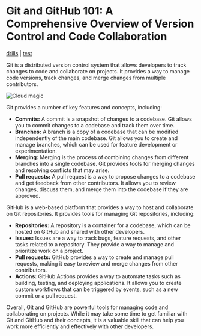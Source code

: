 # Git and GitHub 101: A Comprehensive Overview of Version Control and Code Collaboration

[drills](drills/README.md) | [test](test/test.md)

Git is a distributed version control system that allows developers to track changes to code and collaborate on projects. It provides a way to manage code versions, track changes, and merge changes from multiple contributors.

![Cloud magic](https://user-images.githubusercontent.com/19922556/218705587-4e983a5f-f829-4c32-af91-8e10f6d3cf93.png)

Git provides a number of key features and concepts, including:

* **Commits:** A commit is a snapshot of changes to a codebase. Git allows you to commit changes to a codebase and track them over time.
* **Branches:** A branch is a copy of a codebase that can be modified independently of the main codebase. Git allows you to create and manage branches, which can be used for feature development or experimentation.
* **Merging:** Merging is the process of combining changes from different branches into a single codebase. Git provides tools for merging changes and resolving conflicts that may arise.
* **Pull requests:** A pull request is a way to propose changes to a codebase and get feedback from other contributors. It allows you to review changes, discuss them, and merge them into the codebase if they are approved.

GitHub is a web-based platform that provides a way to host and collaborate on Git repositories. It provides tools for managing Git repositories, including:

* **Repositories:** A repository is a container for a codebase, which can be hosted on GitHub and shared with other developers.
* **Issues:** Issues are a way to track bugs, feature requests, and other tasks related to a repository. They provide a way to manage and prioritize work on a project.
* **Pull requests:** GitHub provides a way to create and manage pull requests, making it easy to review and merge changes from other contributors.
* **Actions:** GitHub Actions provides a way to automate tasks such as building, testing, and deploying applications. It allows you to create custom workflows that can be triggered by events, such as a new commit or a pull request.

Overall, Git and GitHub are powerful tools for managing code and collaborating on projects. While it may take some time to get familiar with Git and GitHub and their concepts, it is a valuable skill that can help you work more efficiently and effectively with other developers.
